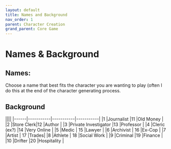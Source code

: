 ```yaml
---
layout: default
title: Names and Background
nav_order: 1
parent: Character Creation
grand_parent: Core Game
---
```

# Names & Background

## Names:
Choose a name that best fits the character you are wanting to play (often I do this at the end of the character generating process.

## Background

||||
|------|-----------|-----------|-----------|
|1          |Journalist |11        |Old Money |
|2          |Store Clerk|12        |Author |
|3          |Private Investigator   |13        |Professor |
|4          |Cleric (ex?) |14        |Very Online    |
|5          |Medic  | 15        |Lawyer   |
|6          |Archivist |  16    |Ex-Cop |
|7          |Artist    | 17    |Trades|
|8          |Athlete   | 18    |Social Work  |
|9          |Criminal  |19    |Finance   |
|10         |Drifter   |20    |Hospitality    |
